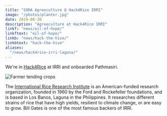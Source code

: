 ```yaml
---
title: "SORA Agreeculture @ Hack4Rice IRRI"
image: "/photos/planter.jpg"
date: 2019-08-30
description: "Agreeculture at Hack4Rice IRRI"
linkf: "news/oil-of-hope/"
linkftext: "oil-of-hope/"
linkb: "news/hack-the-hive/"
linkbtext: "hack-the-hive"
aliases:
  "/news/hack4rice-irri-laguna/"
---
```


We're in <a href='https://hack4rice2019.irri.org/'>Hack4Rice</a> at IRRI and onboarded Pathmasiri.

![Farmer tending crops](/photos/planter.jpg)

The [International Rice Research Institute](http://irri.org) is an American-funded research organization, founded in 1960 by the Ford and Rockefeller foundations, and is based in Los Banos, Laguna in the Philippines. It researches different strains of rice that have high yields, resilient to climate change, or are easy to grow. Bill Gates is one of the most famous backers of IRRI. 

